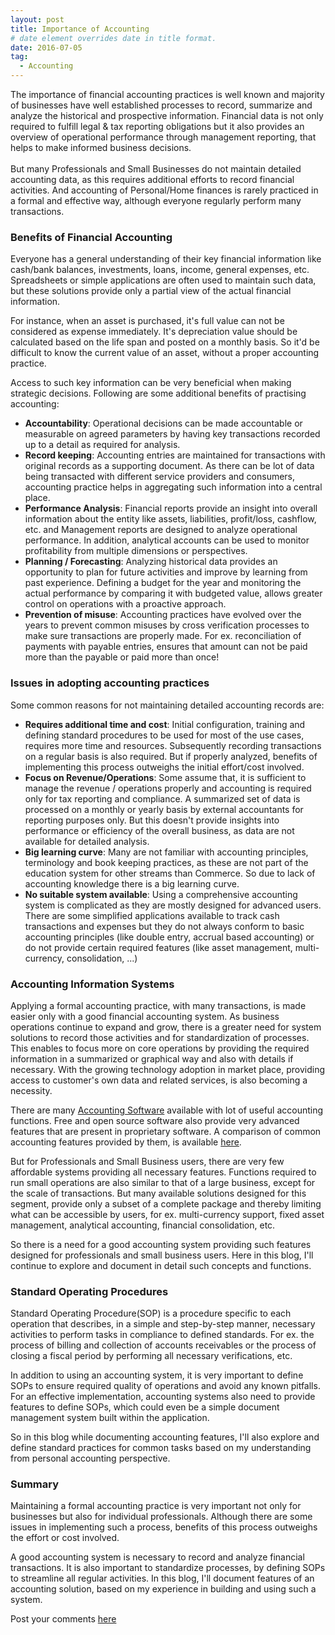 ```yaml
---
layout: post
title: Importance of Accounting
# date element overrides date in title format.
date: 2016-07-05
tag:
  - Accounting
---
```


The importance of financial accounting practices is well known and majority of businesses have well established processes to record, summarize and analyze the historical and prospective information. Financial data is not only required to fulfill legal & tax reporting obligations but it also provides an overview of operational performance through management reporting, that helps to make informed business decisions.
<br/> <br/>
But many Professionals and Small Businesses do not maintain detailed accounting data, as this requires additional efforts to record financial activities. And accounting of Personal/Home finances is rarely practiced in a formal and effective way, although everyone regularly perform many transactions.

<!--more-->

### Benefits of Financial Accounting
Everyone has a general understanding of their key financial information like cash/bank balances, investments, loans, income, general expenses, etc. Spreadsheets or simple applications are often used to maintain such data, but these solutions provide only a partial view of the actual financial information.

For instance, when an asset is purchased, it's full value can not be considered as expense immediately. It's depreciation value should be calculated based on the life span and posted on a monthly basis. So it'd be difficult to know the current value of an asset, without a proper accounting practice.

Access to such key information can be very beneficial when making strategic decisions. Following are some additional benefits of practising accounting:

* **Accountability**: Operational decisions can be made accountable or measurable on agreed parameters by having key transactions recorded up to a detail as required for analysis.
* **Record keeping**: Accounting entries are maintained for transactions with original records as a supporting document. As there can be lot of data being transacted with different service providers and consumers, accounting practice helps in aggregating such information into a central place.
* **Performance Analysis**: Financial reports provide an insight into overall information about the entity like assets, liabilities, profit/loss, cashflow, etc. and Management reports are designed to analyze operational performance. In addition, analytical accounts can be used to monitor profitability from multiple dimensions or perspectives.
* **Planning / Forecasting**: Analyzing historical data provides an opportunity to plan for future activities and improve by learning from past experience. Defining a budget for the year and monitoring the actual performance by comparing it with budgeted value, allows greater control on operations with a proactive approach.
* **Prevention of misuse**: Accounting practices have evolved over the years to prevent common misuses by cross verification processes to make sure transactions are properly made. For ex. reconciliation of payments with payable entries, ensures that amount can not be paid more than the payable or paid more than once!

### Issues in adopting accounting practices
Some common reasons for not maintaining detailed accounting records are:

* **Requires additional time and cost**: Initial configuration, training and defining standard procedures to be used for most of the use cases, requires more time and resources. Subsequently recording transactions on a regular basis is also required. But if properly analyzed, benefits of implementing this process outweighs the initial effort/cost involved.
* **Focus on Revenue/Operations**: Some assume that, it is sufficient to manage the revenue / operations properly and accounting is required only for tax reporting and compliance. A summarized set of data is processed on a monthly or yearly basis by external accountants for reporting purposes only. But this doesn't provide insights into performance or efficiency of the overall business, as data are not available for detailed analysis.
* **Big learning curve**: Many are not familiar with accounting principles, terminology and book keeping practices, as these are not part of the education system for other streams than Commerce. So due to lack of accounting knowledge there is a big learning curve.
* **No suitable system available**: Using a comprehensive accounting system is complicated as they are mostly designed for advanced users. There are some simplified applications available to track cash transactions and expenses but they do not always conform to basic accounting principles (like double entry, accrual based accounting) or do not provide certain required features (like asset management, multi-currency, consolidation, ...)

### Accounting Information Systems
Applying a formal accounting practice, with many transactions, is made easier only with a good financial accounting system. As business operations continue to expand and grow, there is a greater need for system solutions to record those activities and for standardization of processes. This enables to focus more on core operations by providing the required information in a summarized or graphical way and also with details if necessary. With the growing technology adoption in market place, providing access to customer's own data and related services, is also becoming a necessity.

There are many [Accounting Software](https://en.wikipedia.org/wiki/Accounting_software) available with lot of useful accounting functions. Free and open source software also provide very advanced features that are present in proprietary software. A comparison of common accounting features provided by them, is available [here](https://en.wikipedia.org/wiki/Comparison_of_accounting_software).

But for Professionals and Small Business users, there are very few affordable systems providing all necessary features. Functions required to run small operations are also similar to that of a large business, except for the scale of transactions. But many available solutions designed for this segment, provide only a subset of a complete package and thereby limiting what can be accessible by users, for ex. multi-currency support, fixed asset management, analytical accounting, financial consolidation, etc.

So there is a need for a good accounting system providing such features designed for professionals and small business users. Here in this blog, I'll continue to explore and document in detail such concepts and functions.

### Standard Operating Procedures
Standard Operating Procedure(SOP) is a procedure specific to each operation that describes, in a simple and step-by-step manner, necessary activities to perform tasks in compliance to defined standards. For ex. the process of billing and collection of accounts receivables or the process of closing a fiscal period by performing all necessary verifications, etc.

In addition to using an accounting system, it is very important to define SOPs to ensure required quality of operations and avoid any known pitfalls. For an effective implementation, accounting systems also need to provide features to define SOPs, which could even be a simple document management system built within the application.

So in this blog while documenting accounting features, I'll also explore and define standard practices for common tasks based on my understanding from personal accounting perspective.

### Summary
Maintaining a formal accounting practice is very important not only for businesses but also for individual professionals. Although there are some issues in implementing such a process, benefits of this process outweighs the effort or cost involved.

A good accounting system is necessary to record and analyze financial transactions. It is also important to standardize processes, by defining SOPs to streamline all regular activities. In this blog, I'll document features of an accounting solution, based on my experience in building and using such a system.

Post your comments [here](https://plus.google.com/+PrashantBhatMR/posts/9zApLeBxGvG)
